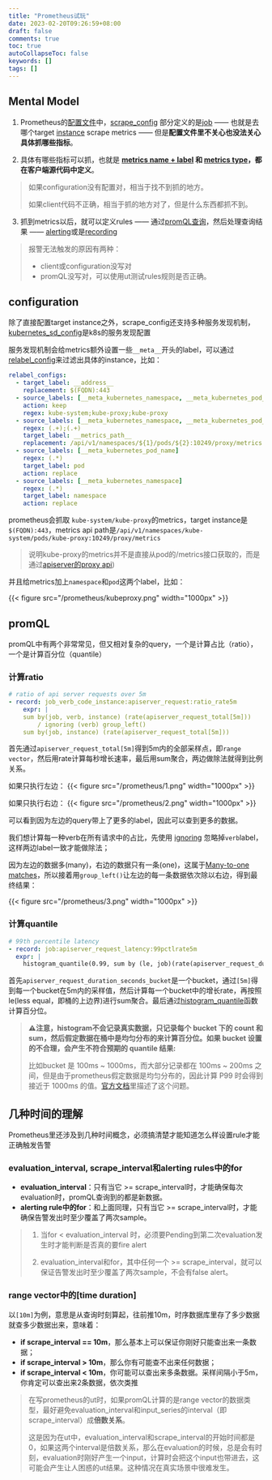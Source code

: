 ```yaml
---
title: "Prometheus试玩"
date: 2023-02-20T09:26:59+08:00
draft: false
comments: true
toc: true
autoCollapseToc: false
keywords: []
tags: []
---
```


## Mental Model
1. Prometheus的[配置文件](https://prometheus.io/docs/prometheus/latest/configuration/configuration/)中，[scrape_config](https://prometheus.io/docs/prometheus/latest/configuration/configuration/#scrape_config) 部分定义的是[job](https://prometheus.io/docs/concepts/jobs_instances/#jobs-and-instances) —— 也就是去哪个target [instance](https://prometheus.io/docs/concepts/jobs_instances/#jobs-and-instances) scrape metrics —— 但是**配置文件里不关心也没法关心具体抓哪些指标**。

2. 具体有哪些指标可以抓，也就是 **[metrics name + label](https://prometheus.io/docs/concepts/data_model/#metric-names-and-labels) 和 [metrics type](https://prometheus.io/docs/concepts/metric_types/)，都在客户端源代码中定义**。

> 如果configuration没有配置对，相当于找不到抓的地方。
> 
> 如果client代码不正确，相当于抓的地方对了，但是什么东西都抓不到。

3. 抓到metrics以后，就可以定义rules —— 通过[promQL查询](https://prometheus.io/docs/prometheus/latest/querying/basics/)，然后处理查询结果 —— [alerting](https://prometheus.io/docs/prometheus/latest/configuration/alerting_rules/)或是[recording](https://prometheus.io/docs/prometheus/latest/configuration/recording_rules/)

> 报警无法触发的原因有两种：
> 
> * client或configuration没写对
> * promQL没写对，可以使用ut测试rules规则是否正确。

## configuration
除了直接配置target instance之外，scrape_config还支持多种服务发现机制，[kubernetes_sd_config](https://prometheus.io/docs/prometheus/latest/configuration/configuration/#kubernetes_sd_config)是k8s的服务发现配置

服务发现机制会给metrics额外设置一些`__meta__`开头的label，可以通过[relabel_config](https://prometheus.io/docs/prometheus/latest/configuration/configuration/#relabel_config)来过滤出具体的instance，比如：

```yaml
relabel_configs:
  - target_label: __address__
    replacement: $(FQDN):443
  - source_labels: [__meta_kubernetes_namespace, __meta_kubernetes_pod_label_component,     __meta_kubernetes_pod_container_name]
    action: keep
    regex: kube-system;kube-proxy;kube-proxy
  - source_labels: [__meta_kubernetes_namespace, __meta_kubernetes_pod_name]
    regex: (.+);(.+)
    target_label: __metrics_path__
    replacement: /api/v1/namespaces/${1}/pods/${2}:10249/proxy/metrics
  - source_labels: [__meta_kubernetes_pod_name]
    regex: (.*)
    target_label: pod
    action: replace
  - source_labels: [__meta_kubernetes_namespace]
    regex: (.*)
    target_label: namespace
    action: replace
```

prometheus会抓取 `kube-system/kube-proxy`的metrics，target instance是`$(FQDN):443`，metrics api path是`/api/v1/namespaces/kube-system/pods/kube-proxy:10249/proxy/metrics`

> 说明kube-proxy的metrics并不是直接从pod的/metrics接口获取的，而是通过[apiserver的proxy api](https://kubernetes.io/docs/tasks/access-application-cluster/access-cluster-services/#manually-constructing-apiserver-proxy-urls))

并且给metrics加上`namespace`和`pod`这两个label，比如：

{{< figure src="/prometheus/kubeproxy.png" width="1000px" >}}




## promQL

promQL中有两个非常常见，但又相对复杂的query，一个是计算占比（ratio），一个是计算百分位（quantile）

### 计算ratio

```yaml
# ratio of api server requests over 5m
- record: job_verb_code_instance:apiserver_request:ratio_rate5m
    expr: |
    sum by(job, verb, instance) (rate(apiserver_request_total[5m]))
        / ignoring (verb) group_left()
    sum by(job, instance) (rate(apiserver_request_total[5m]))
```

首先通过`apiserver_request_total[5m]`得到5m内的全部采样点，即`range vector`，然后用rate计算每秒增长速率，最后用sum聚合，两边做除法就得到比例关系。

如果只执行左边：
{{< figure src="/prometheus/1.png" width="1000px" >}}

如果只执行右边：
{{< figure src="/prometheus/2.png" width="1000px" >}}

可以看到因为左边的query带上了更多的label，因此可以查到更多的数据。

我们想计算每一种verb在所有请求中的占比，先使用 [ignoring](https://prometheus.io/docs/prometheus/latest/querying/operators/#vector-matching-keywords) 忽略掉`verb`label，这样两边label一致才能做除法；

因为左边的数据多(many)，右边的数据只有一条(one)，这属于[Many-to-one matches](https://prometheus.io/docs/prometheus/latest/querying/operators/#many-to-one-and-one-to-many-vector-matches)，所以接着用`group_left()`让左边的每一条数据依次除以右边，得到最终结果：

{{< figure src="/prometheus/3.png" width="1000px" >}}


### 计算quantile

```yaml
# 99th percentile latency
- record: job:apiserver_request_latency:99pctlrate5m
  expr: |
    histogram_quantile(0.99, sum by (le, job)(rate(apiserver_request_duration_seconds_bucket{verb=~"GET|POST|DELETE|PATCH"}[5m]))) * 1000 > 0
```

首先`apiserver_request_duration_seconds_bucket`是一个bucket，通过`[5m]`得到每一个bucket在5m内的采样值，然后计算每一个bucket中的增长rate，再按照le(less equal，即桶的上边界)进行sum聚合。最后通过[histogram_quantile](https://prometheus.io/docs/prometheus/latest/querying/functions/#histogram_quantile)函数计算百分位。

>**⚠️注意，histogram不会记录真实数据，只记录每个 bucket 下的 count 和 sum，然后假定数据在桶中是均匀分布的来计算百分位。如果 bucket 设置的不合理，会产生不符合预期的 quantile 结果:**
> 
> 比如bucket 是 100ms ~ 1000ms，而大部分记录都在 100ms ~ 200ms 之间，但是由于prometheus假定数据是均匀分布的，因此计算 P99 时会得到接近于 1000ms 的值。[官方文档](https://prometheus.io/docs/practices/histograms/#errors-of-quantile-estimation)里描述了这个问题。



## 几种时间的理解
Prometheus里还涉及到几种时间概念，必须搞清楚才能知道怎么样设置rule才能正确触发告警

### evaluation_interval, scrape_interval和alerting rules中的for
- **evaluation_interval**：只有当它 >= scrape_interval时，才能确保每次evaluation时，promQL查询到的都是新数据。
- **alerting rule中的for**：和上面同理，只有当它 >= scrape_interval时，才能确保告警发出时至少覆盖了两次sample。

> 1. 当for < evaluation_interval 时，必须要Pending到第二次evaluation发生时才能判断是否真的要fire alert
> 
> 2. evaluation_interval和for，其中任何一个 >= scrape_interval，就可以保证告警发出时至少覆盖了两次sample，不会有false alert。

### range vector中的[time duration]
以`[10m]`为例，意思是从查询时刻算起，往前推10m，时序数据库里存了多少数据就查多少数据出来，意味着：

- **if scrape_interval == 10m**，那么基本上可以保证你刚好只能查出来一条数据；
- **if scrape_interval > 10m**，那么你有可能查不出来任何数据；
- **if scrape_interval < 10m**，你可能可以查出来多条数据。采样间隔小于5m，你肯定可以查出来2条数据，依次类推

> 在写prometheus的ut时，如果promQL计算的是range vector的数据类型，最好避免evaluation_interval和input_series的interval（即scrape_interval）成**倍数关系**。
> 
> 这是因为在ut中，evaluation_interval和scrape_interval的开始时间都是0，如果这两个interval是倍数关系，那么在evaluation的时候，总是会有时刻，evaluation时刚好产生一个input，计算时会把这个input也带进去，这可能会产生让人困惑的ut结果。这种情况在真实场景中很难发生。